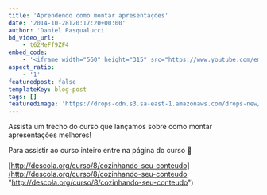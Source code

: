 ```yaml
---
title: 'Aprendendo como montar apresentações'
date: '2014-10-28T20:17:20+00:00'
author: 'Daniel Pasqualucci'
bd_video_url:
    - t62MeFf9ZF4
embed_code:
    - '<iframe width="560" height="315" src="https://www.youtube.com/embed/t62MeFf9ZF4" frameborder="0" allowfullscreen></iframe>'
aspect_ratio:
    - '1'
featuredpost: false
templateKey: blog-post
tags: []
featuredimage: 'https://drops-cdn.s3.sa-east-1.amazonaws.com/drops-new/wp-content/uploads/2014/10/28201720/Screen-Shot-2016-02-29-at-12.27.59--150x150.png'
---
```

Assista um trecho do curso que lançamos sobre como montar apresentações melhores!

Para assistir ao curso inteiro entre na página do curso 🙂

[http://descola.org/curso/8/cozinhando-seu-conteudo](http://descola.org/curso/8/cozinhando-seu-conteudo "http://descola.org/curso/8/cozinhando-seu-conteudo")